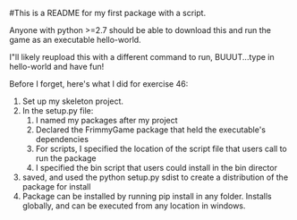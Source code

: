 #This is a README for my first package with a script.

Anyone with python >=2.7 should be able to download this and run the game as 
an executable hello-world. 

I"ll likely reupload this with a different command to run, BUUUT...type in hello-world
and have fun!

Before I forget, here's what I did for exercise 46:

1. Set up my skeleton project.
2. In the setup.py file:
    1. I named my packages after my project
    2. Declared the FrimmyGame package that held the executable's dependencies
    3. For scripts, I specified the location of the script file that users call to run the package
    4. I specified the bin script that users could install in the bin director
3. saved, and used the python setup.py sdist to create a distribution of the package for install
4. Package can be installed by running pip install in any folder. Installs globally, and can be executed from any location in windows.
